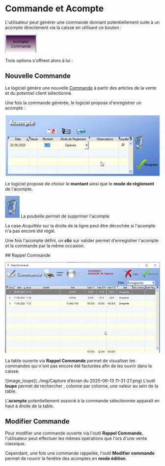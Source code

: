 # Commande et Acompte

L'utilisateur peut générer une commande donnant potentiellement suite à un acompte directement via la caisse en utilisant ce bouton : 

![image-20250620171832747](../img/image-20250620171832747.png)

Trois options s'offrent alors à lui :



## Nouvelle Commande



Le logiciel génère une nouvelle [Commande](gestion/commande.md) à partir des articles de la vente et du potentiel client sélectionné.

Une fois la commande générée, le logiciel propose d'enregistrer un acompte :

![image-20250620173051159](../img/image-20250620173051159.png)



Le logiciel propose de choisir le **montant** ainsi que le **mode de règlement** de l'acompte.

![image-20250620173230724](../img/image-20250620173230724.png)  La poubelle permet de supprimer l'acompte



La case _Acquittée_ sur la droite de la ligne peut être décochée si l'acompte n'a pas encore été réglé. 



Une fois l'acompte défini, un **clic** sur valider permet d'enregistrer l'acompte et la commande par la même occasion.



## Rappel Commande

![image-20250620173807171](../img/image-20250620173807171.png)



La table ouverte via **Rappel Commande** permet de visualiser les commandes qui n'ont pas encore été facturées afin de les ouvrir dans la caisse.

![image_loupe](../img/Capture d’écran du 2025-06-13 11-31-27.png)  L'outil **loupe** permet de rechercher , colonne par colonne, une valeur au sein de la table.

L'**acompte** potentiellement associé à la commande sélectionnée apparaît en haut à droite de la table.



## Modifier Commande

Pour modifier une commande ouverte via l'outil **Rappel Commande**, l'utilisateur peut effectuer les mêmes opérations que l'ors d'une vente classique.

Cependant, une fois une commande rappelée, l'outil **Modifier commande** permet de rouvrir la fenêtre des acomptes en **mode édition**.



